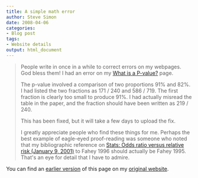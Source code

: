 ```yaml
---
title: A simple math error
author: Steve Simon
date: 2008-04-06
categories:
- Blog post
tags:
- Website details
output: html_document
---
```

> People write in once in a while to correct errors on my webpages. God
> bless them! I had an error on my [What is a
> P-value?](../08a/www.childrensmercy.org/definitions/pvalue.htm) page.
>
> The p-value involved a comparison of two proportions 91% and 82%. I
> had listed the two fractions as 171 / 240 and 586 / 719. The first
> fraction is clearly too small to produce 91%. I had actually misread
> the table in the paper, and the fraction should have been written as
> 219 / 240.
>
> This has been fixed, but it will take a few days to upload the fix.
>
> I greatly appreciate people who find these things for me. Perhaps the
> best example of eagle-eyed proof-reading was someone who noted that my
> bibliographic reference on [Stats: Odds ratio versus relative risk
> (January 9, 2001)](../journal/oddsratio.asp) to Fahey 1996 should
> actually be Fahey 1995. That\'s an eye for detail that I have to
> admire.

You can find an [earlier version][sim1] of this page on my [original website][sim2].

[sim1]: http://www.pmean.com/08/MathError.html
[sim2]: http://www.pmean.com/original_site.html
